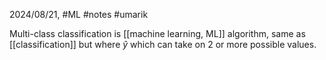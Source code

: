 2024/08/21, #ML #notes #umarik 

Multi-class classification is [[machine learning, ML]] algorithm, same as [[classification]] but where $\hat{y}$ which can take on 2 or more possible values. 